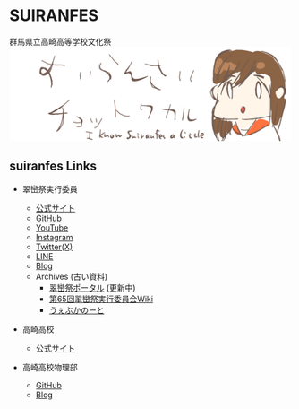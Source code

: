 # SUIRANFES
群馬県立高崎高等学校文化祭
[![img](/img/logo.png)](https://github.com/suiranfes)

## suiranfes Links
- 翠巒祭実行委員
  - [公式サイト](https://suiranfes.blue)
  - [GitHub](https://github.com/suiranfes)
  - [YouTube](https://www.youtube.com/channel/UCJDsPPGj-ZmpGr1GJ3Qp6TQ)
  - [Instagram](https://www.instagram.com/suiranfes_tktk)
  - [Twitter(X)](https://twitter.com/suiranfes)
  - [LINE](http://nav.cx/hL3RAkF)
  - [Blog](https://suiranfes.github.io/blog.suiranfes.blue/)
  - Archives (古い資料)
    - [翠巒祭ポータル](https://suiranfes.github.io/) (更新中)
    - [第65回翠巒祭実行委員会Wiki](https://suiranfes.github.io/wiki.suiranfes.com/#!index.md)
    - [うぇぶかのーと](https://suiranfes.github.io/note.suiranfes.com/)

- 高崎高校
  - [公式サイト](https://takasaki-hs.gsn.ed.jp)

- 高崎高校物理部
  - [GitHub](https://github.com/takasaki-physics)
  - [Blog](https://takasaki-physics.github.io)
